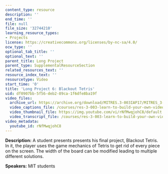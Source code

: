 ```yaml
---
content_type: resource
description: ''
end_time: ''
file: null
file_size: '32744210'
learning_resource_types:
- Projects
license: https://creativecommons.org/licenses/by-nc-sa/4.0/
ocw_type: ''
optional_tab_title: ''
optional_text: ''
parent_title: Long Project
parent_type: SupplementalResourceSection
related_resources_text: ''
resource_index_text: ''
resourcetype: Video
start_time: '0'
title: 'Long Project 6: Blackout Tetris'
uid: df0907bb-5f56-deb2-89ca-1f6dfe8ba19f
video_files:
  archive_url: https://archive.org/download/MITRES.3-003IAP17/MITRES_3-003IAP17_Long_Project_06_300k.mp4
  video_captions_file: /courses/res-3-003-learn-to-build-your-own-videogame-with-the-unity-game-engine-and-microsoft-kinect-january-iap-2017/3ed0230698055111a0c611ac5bcd3467_rNfMwqjohC8.vtt
  video_thumbnail_file: https://img.youtube.com/vi/rNfMwqjohC8/default.jpg
  video_transcript_file: /courses/res-3-003-learn-to-build-your-own-videogame-with-the-unity-game-engine-and-microsoft-kinect-january-iap-2017/21148e34c3b8a4eaee439ce8500a734c_rNfMwqjohC8.pdf
video_metadata:
  youtube_id: rNfMwqjohC8
---
```


**Description:** A student presents presents his final project, Blackout Tetris. In it, the player uses the game mechanics of Tetris to get rid of every piece on the screen. The width of the board can be modified leading to multiple different solutions.

**Speakers:** MIT students

